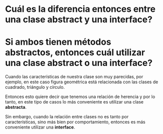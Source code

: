 # Cuál es la diferencia entonces entre una clase abstract y una interface?

# Si ambos tienen métodos abstractos, entonces cuál utilizar una clase abstract o una interface?

Cuando las características de nuestra clase son muy parecidas, por ejemplo, en este caso figura geométrica 
está relacionada con las clases de cuadrado, triángulo y círculo.

Entonces esto quiere decir que tenemos una relación de herencia y por lo tanto, en este tipo de casos
lo más conveniente es utilizar una clase **abstracta**.

Sin embargo, cuando la relación entre clases no es tanto por características, sino más bien por comportamiento,
entonces es más conveniente utilizar una **interface**.